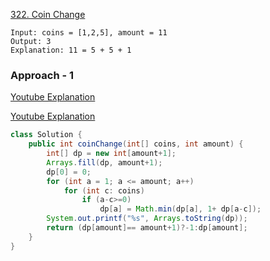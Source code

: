 
[322. Coin Change](https://leetcode.com/problems/coin-change/)

```text
Input: coins = [1,2,5], amount = 11
Output: 3
Explanation: 11 = 5 + 5 + 1
```

### Approach - 1

[Youtube Explanation](https://www.youtube.com/watch?v=H9bfqozjoqs)

[Youtube Explanation](https://www.youtube.com/watch?v=ZI17bgz07EE&t=350s)

```java
class Solution {
    public int coinChange(int[] coins, int amount) {
        int[] dp = new int[amount+1];
        Arrays.fill(dp, amount+1);
        dp[0] = 0;
        for (int a = 1; a <= amount; a++)
            for (int c: coins)
                if (a-c>=0)
                    dp[a] = Math.min(dp[a], 1+ dp[a-c]);
        System.out.printf("%s", Arrays.toString(dp));
        return (dp[amount]== amount+1)?-1:dp[amount];
    }
}
```